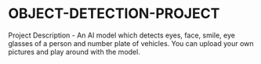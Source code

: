 # OBJECT-DETECTION-PROJECT
Project Description - An AI model which detects eyes, face, smile, eye glasses of a person and number plate of vehicles. You can upload your own pictures and play around with the model.
